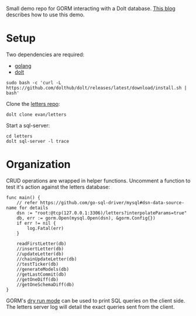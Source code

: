 Small demo repo for GORM interacting with a Dolt database. [This blog](https://www.dolthub.com/blog/2024-03-15-gorm-with-dolt) describes how to use this demo.

# Setup

Two dependencies are required:
- [golang](https://go.dev/doc/install)
- [dolt](https://docs.dolthub.com/introduction/installation)
```
sudo bash -c 'curl -L https://github.com/dolthub/dolt/releases/latest/download/install.sh | bash'
```

Clone the [letters repo](https://www.dolthub.com/repositories/max-hoffman/letters):

```
dolt clone evan/letters
```

Start a sql-server:

```
cd letters
dolt sql-server -l trace
```

# Organization

CRUD operations are wrapped in helper functions. Uncomment a function to test it's action against the letters database:

```
func main() {
	// refer https://github.com/go-sql-driver/mysql#dsn-data-source-name for details
	dsn := "root:@tcp(127.0.0.1:3306)/letters?interpolateParams=true"
	db, err := gorm.Open(mysql.Open(dsn), &gorm.Config{})
	if err != nil {
		log.Fatal(err)
	}

	readFirstLetter(db)
	//insertLetter(db)
	//updateLetter(db)
	//chainUpdateLetter(db)
	//testTicker(db)
	//generateModels(db)
	//getLastCommit(db)
	//getOneDiff(db)
	//getOneSchemaDiff(db)
}
```

GORM's [dry run mode](https://gorm.io/docs/sql_builder.html#DryRun-Mode) can be used to print SQL queries on the client side. The letters server
log will detail the exact queries sent from the client.
